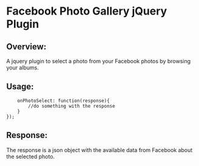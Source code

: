 Facebook Photo Gallery jQuery Plugin
==================================================

Overview:
--------------------------------------
A jquery plugin to select a photo from your Facebook photos by browsing your albums.


Usage:
--------------------------------------

```$(".fb-gallery").fbGallery({
    onPhotoSelect: function(response){
	    //do something with the response
    }
});
```    
    
Response:
--------------------------------------
The response is a json object with the available data from Facebook about the selected photo.